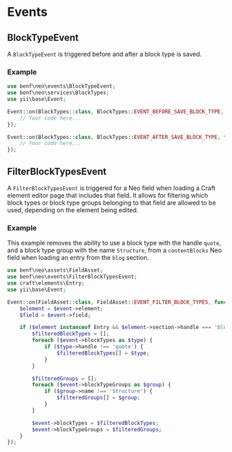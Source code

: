 # Events

## BlockTypeEvent

A `BlockTypeEvent` is triggered before and after a block type is saved.

### Example

```php
use benf\neo\events\BlockTypeEvent;
use benf\neo\services\BlockTypes;
use yii\base\Event;

Event::on(BlockTypes::class, BlockTypes::EVENT_BEFORE_SAVE_BLOCK_TYPE, function (BlockTypeEvent $event) {
    // Your code here...
});

Event::on(BlockTypes::class, BlockTypes::EVENT_AFTER_SAVE_BLOCK_TYPE, function (BlockTypeEvent $event) {
    // Your code here...
});
```

## FilterBlockTypesEvent

A `FilterBlockTypesEvent` is triggered for a Neo field when loading a Craft element editor page that includes that field. It allows for filtering which block types or block type groups belonging to that field are allowed to be used, depending on the element being edited.

### Example

This example removes the ability to use a block type with the handle `quote`, and a block type group with the name `Structure`, from a `contentBlocks` Neo field when loading an entry from the `blog` section.

```php
use benf\neo\assets\FieldAsset;
use benf\neo\events\FilterBlockTypesEvent;
use craft\elements\Entry;
use yii\base\Event;

Event::on(FieldAsset::class, FieldAsset::EVENT_FILTER_BLOCK_TYPES, function (FilterBlockTypesEvent $event) {
    $element = $event->element;
    $field = $event->field;

    if ($element instanceof Entry && $element->section->handle === 'blog' && $field->handle === 'contentBlocks') {
        $filteredBlockTypes = [];
        foreach ($event->blockTypes as $type) {
            if ($type->handle !== 'quote') {
                $filteredBlockTypes[] = $type;
            }
        }

        $filteredGroups = [];
        foreach ($event->blockTypeGroups as $group) {
            if ($group->name !== 'Structure') {
                $filteredGroups[] = $group;
            }
        }

        $event->blockTypes = $filteredBlockTypes;
        $event->blockTypeGroups = $filteredGroups;
    }
});
```
